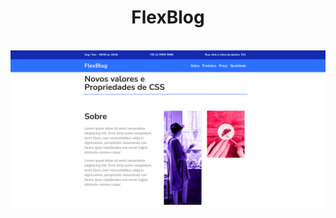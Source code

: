 <h1 style="text-align:center;" >FlexBlog</h1>
<br>
  <img src="./assest/img/flexblog.png" style="text-align:center;" alt="">
